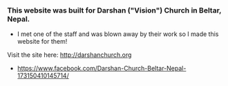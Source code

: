 ### This website was built for Darshan ("Vision") Church in Beltar, Nepal.

- I met one of the staff and was blown away by their work so I made this website for them!

Visit the site here: http://darshanchurch.org

- https://www.facebook.com/Darshan-Church-Beltar-Nepal-173150410145714/


